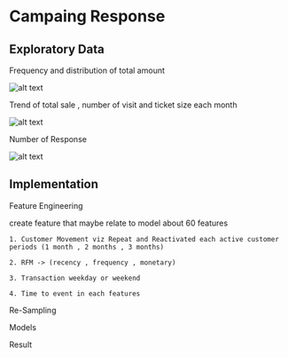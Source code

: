 # Campaing Response

## Exploratory Data

Frequency and distribution of total amount

![alt text](https://github.com/PisutSukpool/BADS7105-CRM-analytics-and-intelligence/blob/main/Homework%2008/EDA_amount_freq.png?raw=true)

Trend of total sale , number of visit and ticket size each month

![alt text](https://github.com/PisutSukpool/BADS7105-CRM-analytics-and-intelligence/blob/main/Homework%2008/EDA_Trend_Customer.png?raw=true)

Number of Response

![alt text](https://github.com/PisutSukpool/BADS7105-CRM-analytics-and-intelligence/blob/main/Homework%2008/Number_of_Response.png?raw=true)

## Implementation

Feature Engineering

   create feature that maybe relate to model about 60 features
   
    1. Customer Movement viz Repeat and Reactivated each active customer periods (1 month , 2 months , 3 months)
    
    2. RFM -> (recency , frequency , monetary)
    
    3. Transaction weekday or weekend
    
    4. Time to event in each features
    
Re-Sampling

Models

Result
